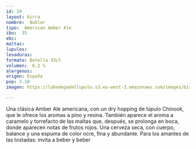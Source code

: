 ```yaml
---
id: 19
layout: birra
nombre:  Nublar
tipo:  American Amber Ale
ibu:  35
ebc:
maltas: 
lupulos: 
levaduras: 
formato: Botella 33cl
volumen:  6,2 %
alergenos: 
origen: España
pvp: 3.10
imagen: https://labodegadellupulo.s3.eu-west-3.amazonaws.com/images/birras/nublar.jpg

---
```

Una clásica Amber Ale americana, con un dry hopping de lúpulo Chinook, que le ofrece los aromas a pino y resina. También aparece el aroma a caramelo y torrefacto de las maltas  que, después, se prolonga en boca, donde aparecen notas de frutos rojos. Una cerveza seca, con cuerpo, balance y una espuma de color ocre, fina y abundante. Para los amantes de las tostadas: invita a beber y beber












